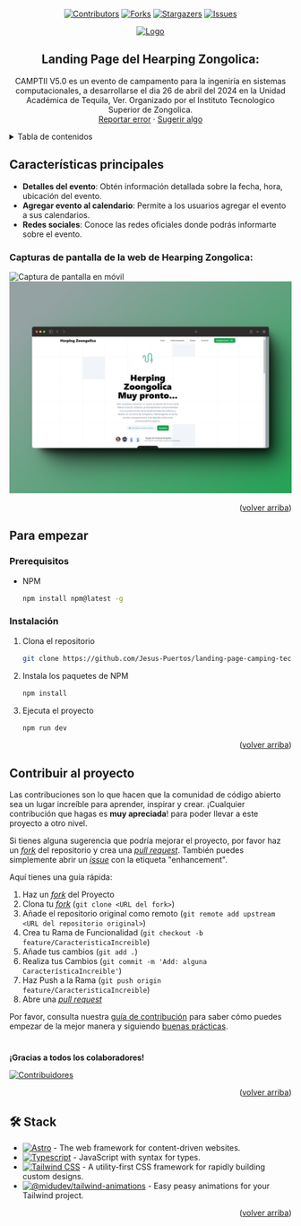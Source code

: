 <a name="readme-top"></a>

<div align="center">

[![Contributors][contributors-shield]][contributors-url]
[![Forks][forks-shield]][forks-url]
[![Stargazers][stars-shield]][stars-url]
[![Issues][issues-shield]][issues-url]

<a href="https://github.com/Jesus-Puertos/landing-page-camping-tecnm">
  <img src="./public/Lgcamptii.png" alt="Logo" width="800" />
</a>

## Landing Page del Hearping Zongolica:

CAMPTII V5.0 es un evento de campamento para la ingeniría en sistemas computacionales, a desarrollarse el dia 26 de abril del 2024 en la Unidad Académica de Tequila, Ver. Organizado por el Instituto Tecnologico Superior de Zongolica.\
[Reportar error](https://github.com/Jesus-Puertos/landing-page-camping-tecnm/issues) · [Sugerir algo](https://github.com/Jesus-Puertos/landing-page-camping-tecnm/issues)

</div>

<details>
<summary>Tabla de contenidos</summary>

1. [Características principales](#características-principales)
2. [Para empezar](#para-empezar)
   - [Prerequisitos](#prerequisitos)
   - [Instalación](#instalación)
3. [Contribuir al proyecto](#contribuir-al-proyecto)

</details>

## Características principales

- **Detalles del evento**: Obtén información detallada sobre la fecha, hora, ubicación del evento.
- **Agregar evento al calendario**: Permite a los usuarios agregar el evento a sus calendarios.
- **Redes sociales**: Conoce las redes oficiales donde podrás informarte sobre el evento.

### Capturas de pantalla de la web de Hearping Zongolica:

![Captura de pantalla en móvil](./public/Mobile_README.png)
![Captura de pantalla en ordenador](./public/Desktop_README.png)

<p align="right">(<a href="#readme-top">volver arriba</a>)</p>

## Para empezar

### Prerequisitos

- NPM

  ```sh
  npm install npm@latest -g
  ```

### Instalación

1. Clona el repositorio

   ```sh
   git clone https://github.com/Jesus-Puertos/landing-page-camping-tecnm.git
   ```

2. Instala los paquetes de NPM

   ```sh
   npm install
   ```

3. Ejecuta el proyecto

   ```sh
   npm run dev
   ```

<p align="right">(<a href="#readme-top">volver arriba</a>)</p>

## Contribuir al proyecto

Las contribuciones son lo que hacen que la comunidad de código abierto sea un lugar increíble para aprender, inspirar y crear. ¡Cualquier contribución que hagas es **muy apreciada**! para poder llevar a este proyecto a otro nivel.

Si tienes alguna sugerencia que podría mejorar el proyecto, por favor haz un [_fork_](https://github.com/Jesus-Puertos/landing-page-camping-tecnm/fork) del repositorio y crea una [_pull request_](https://github.com/Jesus-Puertos/landing-page-camping-tecnm/pulls). También puedes simplemente abrir un [_issue_](https://github.com/Jesus-Puertos/landing-page-camping-tecnm/issues) con la etiqueta "enhancement".

Aquí tienes una guía rápida:

1. Haz un [_fork_](https://github.com/Jesus-Puertos/landing-page-camping-tecnm/fork) del Proyecto
2. Clona tu [_fork_](https://github.com/Jesus-Puertos/landing-page-camping-tecnm/fork) (`git clone <URL del fork>`)
3. Añade el repositorio original como remoto (`git remote add upstream <URL del repositorio original>`)
4. Crea tu Rama de Funcionalidad (`git checkout -b feature/CaracteristicaIncreible`)
5. Añade tus cambios (`git add .`)
6. Realiza tus Cambios (`git commit -m 'Add: alguna CaracterísticaIncreible'`)
7. Haz Push a la Rama (`git push origin feature/CaracteristicaIncreible`)
8. Abre una [_pull request_](https://github.com/Jesus-Puertos/landing-page-camping-tecnm/pulls)

Por favor, consulta nuestra [guía de contribución](https://github.com/Jesus-Puertos/landing-page-camping-tecnm/blob/master/CONTRIBUTING.md) para saber cómo puedes empezar de la mejor manera y siguiendo [buenas prácticas](https://github.com/Jesus-Puertos/landing-page-camping-tecnm/blob/main/CONTRIBUTING.md#buenas-prácticas-).

#

**¡Gracias a todos los colaboradores!**

[![Contribuidores](https://contrib.rocks/image?repo=Jesus-Puertos/landing-page-camping-tecnm)](https://github.com/Jesus-Puertos/landing-page-camping-tecnm/graphs/contributors)

<p align="right">(<a href="#readme-top">volver arriba</a>)</p>

## 🛠️ Stack

- [![Astro][astro-badge]][astro-url] - The web framework for content-driven websites.
- [![Typescript][typescript-badge]][typescript-url] - JavaScript with syntax for types.
- [![Tailwind CSS][tailwind-badge]][tailwind-url] - A utility-first CSS framework for rapidly building custom designs.
- [![@midudev/tailwind-animations][animations-badge]][animations-url] - Easy peasy animations for your Tailwind project.

<p align="right">(<a href="#readme-top">volver arriba</a>)</p>

[astro-url]: https://astro.build/
[typescript-url]: https://www.typescriptlang.org/
[tailwind-url]: https://tailwindcss.com/
[animations-url]: https://tailwindcss-animations.vercel.app/
[astro-badge]: https://img.shields.io/badge/Astro-fff?style=for-the-badge&logo=astro&logoColor=bd303a&color=352563
[typescript-badge]: https://img.shields.io/badge/Typescript-007ACC?style=for-the-badge&logo=typescript&logoColor=white&color=blue
[tailwind-badge]: https://img.shields.io/badge/Tailwind-ffffff?style=for-the-badge&logo=tailwindcss&logoColor=38bdf8
[animations-badge]: https://img.shields.io/badge/@midudev/tailwind-animations-ff69b4?style=for-the-badge&logo=node.js&logoColor=white&color=blue
[contributors-shield]: https://img.shields.io/github/contributors/Jesus-Puertos/landing-page-camping-tecnm.svg?style=for-the-badge
[contributors-url]: https://github.com/Jesus-Puertos/landing-page-camping-tecnm/graphs/contributors
[forks-shield]: https://img.shields.io/github/forks/Jesus-Puertos/landing-page-camping-tecnm.svg?style=for-the-badge
[forks-url]: https://github.com/Jesus-Puertos/landing-page-camping-tecnm/network/members
[stars-shield]: https://img.shields.io/github/stars/Jesus-Puertos/landing-page-camping-tecnm.svg?style=for-the-badge
[stars-url]: https://github.com/Jesus-Puertos/landing-page-camping-tecnm/stargazers
[issues-shield]: https://img.shields.io/github/issues/Jesus-Puertos/landing-page-camping-tecnm.svg?style=for-the-badge
[issues-url]: https://github.com/Jesus-Puertos/landing-page-camping-tecnm/issues
